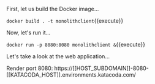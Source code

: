 First, let us build the Docker image...

`docker build . -t monolithclient`{{execute}}

Now, let's run it...

`docker run -p 8080:8080 monolithclient &`{{execute}}

Let's take a look at the web application...

Render port 8080: https://[[HOST_SUBDOMAIN]]-8080-[[KATACODA_HOST]].environments.katacoda.com/